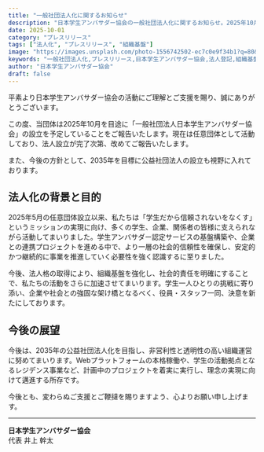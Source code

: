 ```yaml
---
title: "一般社団法人化に関するお知らせ"
description: "日本学生アンバサダー協会の一般社団法人化に関するお知らせ。2025年10月に一般社団法人設立を予定しています。"
date: 2025-10-01
category: "プレスリリース"
tags: ["法人化", "プレスリリース", "組織基盤"]
image: "https://images.unsplash.com/photo-1556742502-ec7c0e9f34b1?q=80&w=2070&auto=format&fit=crop"
keywords: "一般社団法人化,プレスリリース,日本学生アンバサダー協会,法人登記,組織基盤強化"
author: "日本学生アンバサダー協会"
draft: false
---
```


平素より日本学生アンバサダー協会の活動にご理解とご支援を賜り、誠にありがとうございます。

この度、当団体は2025年10月を目途に「一般社団法人日本学生アンバサダー協会」の設立を予定していることをご報告いたします。現在は任意団体として活動しており、法人設立が完了次第、改めてご報告いたします。

また、今後の方針として、2035年を目標に公益社団法人の設立も視野に入れております。

## 法人化の背景と目的

2025年5月の任意団体設立以来、私たちは「学生だから信頼されないをなくす」というミッションの実現に向け、多くの学生、企業、関係者の皆様に支えられながら活動してまいりました。学生アンバサダー認定サービスの基盤構築や、企業との連携プロジェクトを進める中で、より一層の社会的信頼性を確保し、安定的かつ継続的に事業を推進していく必要性を強く認識するに至りました。

今後、法人格の取得により、組織基盤を強化し、社会的責任を明確にすることで、私たちの活動をさらに加速させてまいります。学生一人ひとりの挑戦に寄り添い、企業や社会との強固な架け橋となるべく、役員・スタッフ一同、決意を新たにしております。

## 今後の展望

今後は、2035年の公益社団法人化を目指し、非営利性と透明性の高い組織運営に努めてまいります。Webプラットフォームの本格稼働や、学生の活動拠点となるレジデンス事業など、計画中のプロジェクトを着実に実行し、理念の実現に向けて邁進する所存です。

今後とも、変わらぬご支援とご鞭撻を賜りますよう、心よりお願い申し上げます。

---

**日本学生アンバサダー協会**  
代表 井上 幹太
